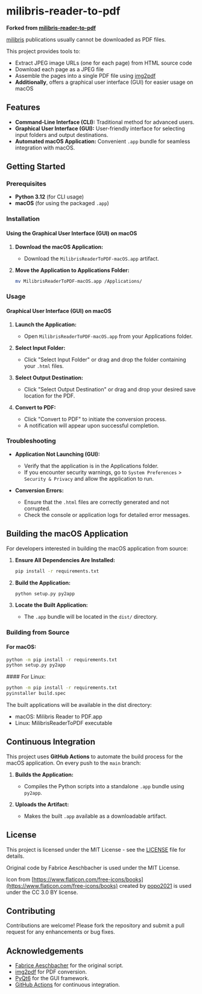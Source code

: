 # milibris-reader-to-pdf

**Forked from [milibris-reader-to-pdf](https://gitlab.com/fabrice.aeschbacher/milibris-reader-to-pdf)**

[milibris](https://www.milibris.com/) publications usually cannot be downloaded as PDF files.

This project provides tools to:

- Extract JPEG image URLs (one for each page) from HTML source code
- Download each page as a JPEG file
- Assemble the pages into a single PDF file using [img2pdf](https://gitlab.mister-muffin.de/josch/img2pdf)
- **Additionally**, offers a graphical user interface (GUI) for easier usage on macOS

## Features

- **Command-Line Interface (CLI):** Traditional method for advanced users.
- **Graphical User Interface (GUI):** User-friendly interface for selecting input folders and output destinations.
- **Automated macOS Application:** Convenient `.app` bundle for seamless integration with macOS.

## Getting Started

### Prerequisites

- **Python 3.12** (for CLI usage)
- **macOS** (for using the packaged `.app`)

### Installation

#### Using the Graphical User Interface (GUI) on macOS

1. **Download the macOS Application:**

   - Download the `MilibrisReaderToPDF-macOS.app` artifact.

2. **Move the Application to Applications Folder:**

   ```bash
   mv MilibrisReaderToPDF-macOS.app /Applications/
   ```

### Usage

#### Graphical User Interface (GUI) on macOS

1. **Launch the Application:**
   - Open `MilibrisReaderToPDF-macOS.app` from your Applications folder.

2. **Select Input Folder:**
   - Click "Select Input Folder" or drag and drop the folder containing your `.html` files.

3. **Select Output Destination:**
   - Click "Select Output Destination" or drag and drop your desired save location for the PDF.

4. **Convert to PDF:**
   - Click "Convert to PDF" to initiate the conversion process.
   - A notification will appear upon successful completion.

### Troubleshooting

- **Application Not Launching (GUI):**
  - Verify that the application is in the Applications folder.
  - If you encounter security warnings, go to `System Preferences` > `Security & Privacy` and allow the application to run.

- **Conversion Errors:**
  - Ensure that the `.html` files are correctly generated and not corrupted.
  - Check the console or application logs for detailed error messages.

## Building the macOS Application

For developers interested in building the macOS application from source:

1. **Ensure All Dependencies Are Installed:**

   ```bash
   pip install -r requirements.txt
   ```

2. **Build the Application:**

   ```bash
   python setup.py py2app
   ```

3. **Locate the Built Application:**
   - The `.app` bundle will be located in the `dist/` directory.

### Building from Source

#### For macOS:
```bash
python -m pip install -r requirements.txt
python setup.py py2app
```

#### For Linux:
```bash
python -m pip install -r requirements.txt
pyinstaller build.spec
```

The built applications will be available in the dist directory:
- macOS: Milibris Reader to PDF.app
- Linux: MilibrisReaderToPDF executable

## Continuous Integration

This project uses **GitHub Actions** to automate the build process for the macOS application. On every push to the `main` branch:

1. **Builds the Application:**
   - Compiles the Python scripts into a standalone `.app` bundle using `py2app`.

2. **Uploads the Artifact:**
   - Makes the built `.app` available as a downloadable artifact.

## License

This project is licensed under the MIT License - see the [LICENSE](LICENSE) file for details.

Original code by Fabrice Aeschbacher is used under the MIT License.

Icon from [https://www.flaticon.com/free-icons/books](https://www.flaticon.com/free-icons/books) created by [popo2021](https://www.flaticon.com/authors/popo2021) is used under the CC 3.0 BY license.

## Contributing

Contributions are welcome! Please fork the repository and submit a pull request for any enhancements or bug fixes.

## Acknowledgements

- [Fabrice Aeschbacher](https://gitlab.com/fabrice.aeschbacher/milibris-reader-to-pdf) for the original script.
- [img2pdf](https://gitlab.mister-muffin.de/josch/img2pdf) for PDF conversion.
- [PyQt6](https://www.riverbankcomputing.com/software/pyqt/intro) for the GUI framework.
- [GitHub Actions](https://github.com/features/actions) for continuous integration.
